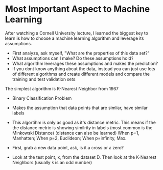 # Most Important Aspect to Machine Learning

After watching a Cornell University lecture, I learned the biggest key to learn is how to choose a machine learning algorithm and leverage its assumptions. 

* First analyze, ask myself, "What are the properties of this data set?"
* What assumptions can I make? Do these assumptions hold?
* What algorithm leverages these assumptions and makes the prediction?
* If you dont know anything about the data, instead you can just use lots of different algorithms and create different models and compare the training and test validation sets


The simplest algorithm is K-Nearest Neighbor from 1967
* Binary Classification Problem
* Makes the assumption that data points that are simliar, have similar labels
* This algortihm is only as good as it's distance metric. This means if the the distance metric is showing similrity in labels (most common is the Minkowski Distance) (distance can also be learned) When p=1, Manhatten; When p=2, Euclideon; When p=infinity, Max. 

* First, grab a new data point, ask, is it a cross or a zero?
* Look at the test point, x, from the dataset D. Then look at the K-Nearest Neighbors (usually k is an odd number)
